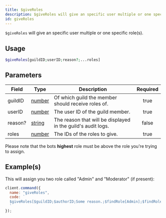 ```yaml
---
title: $giveRoles
description: $giveRoles will give an specific user multiple or one specific role(s).
id: giveRoles
---
```


`$giveRoles` will give an specific user multiple or one specific role(s).

## Usage

```php
$giveRoles[guildID;userID;reason?;...roles]
```

## Parameters

| Field   | Type                                                                                              | Description                                                  | Required |
| ------- | ------------------------------------------------------------------------------------------------- | ------------------------------------------------------------ | :------: |
| guildID | [number](https://developer.mozilla.org/en-US/docs/Web/JavaScript/Reference/Global_Objects/Number) | Of which guild the member should receive roles of.           |   true   |
| userID  | [number](https://developer.mozilla.org/en-US/docs/Web/JavaScript/Reference/Global_Objects/Number) | The user ID of the guild member.                             |   true   |
| reason? | [string](https://developer.mozilla.org/en-US/docs/Web/JavaScript/Reference/Global_Objects/String) | The reason that will be displayed in the guild's audit logs. |  false   |
| roles   | [number](https://developer.mozilla.org/en-US/docs/Web/JavaScript/Reference/Global_Objects/Number) | The IDs of the roles to give.                                |   true   |

Please note that the bots **highest** role must be above the role you're trying to assign.

## Example(s)

This will assign you two role called "Admin" and "Moderator" (if present):

```javascript
client.command({
  name: "giveRoles",
  code: `
  $giveRoles[$guildID;$authorID;Some reason.;$findRole[Admin];$findRole[Moderator]]
  `
});
```
